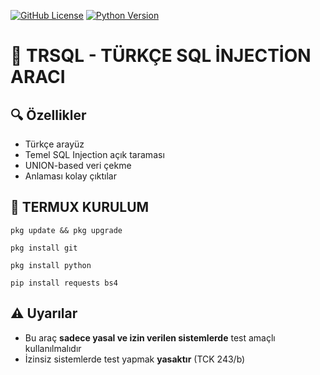 [![GitHub License](https://img.shields.io/badge/license-MIT-blue.svg)](LICENSE)
[![Python Version](https://img.shields.io/badge/python-3.6%2B-blue)](https://www.python.org/)
# 💉 TRSQL - TÜRKÇE SQL İNJECTİON ARACI

## 🔍 Özellikler
- Türkçe arayüz
- Temel SQL Injection açık taraması
- UNION-based veri çekme
- Anlaması kolay çıktılar


## 📱 TERMUX KURULUM
```
pkg update && pkg upgrade
```
```
pkg install git
```
```
pkg install python
```
```
pip install requests bs4

```
## ⚠️ Uyarılar
- Bu araç **sadece yasal ve izin verilen sistemlerde** test amaçlı kullanılmalıdır
- İzinsiz sistemlerde test yapmak **yasaktır** (TCK 243/b)
